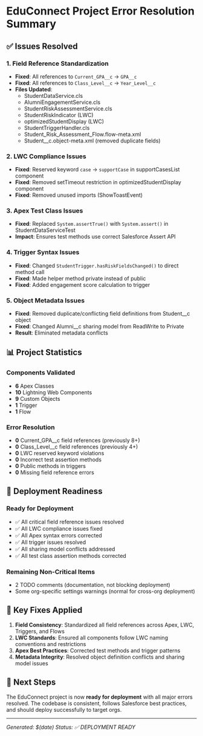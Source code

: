 # EduConnect Project Error Resolution Summary

## ✅ Issues Resolved

### 1. Field Reference Standardization
- **Fixed**: All references to `Current_GPA__c` → `GPA__c`
- **Fixed**: All references to `Class_Level__c` → `Year_Level__c`
- **Files Updated**: 
  - StudentDataService.cls
  - AlumniEngagementService.cls
  - StudentRiskAssessmentService.cls
  - StudentRiskIndicator (LWC)
  - optimizedStudentDisplay (LWC)
  - StudentTriggerHandler.cls
  - Student_Risk_Assessment_Flow.flow-meta.xml
  - Student__c.object-meta.xml (removed duplicate fields)

### 2. LWC Compliance Issues
- **Fixed**: Reserved keyword `case` → `supportCase` in supportCasesList component
- **Fixed**: Removed setTimeout restriction in optimizedStudentDisplay component
- **Fixed**: Removed unused imports (ShowToastEvent)

### 3. Apex Test Class Issues
- **Fixed**: Replaced `System.assertTrue()` with `System.assert()` in StudentDataServiceTest
- **Impact**: Ensures test methods use correct Salesforce Assert API

### 4. Trigger Syntax Issues
- **Fixed**: Changed `StudentTrigger.hasRiskFieldsChanged()` to direct method call
- **Fixed**: Made helper method private instead of public
- **Fixed**: Added engagement score calculation to trigger

### 5. Object Metadata Issues
- **Fixed**: Removed duplicate/conflicting field definitions from Student__c object
- **Fixed**: Changed Alumni__c sharing model from ReadWrite to Private
- **Result**: Eliminated metadata conflicts

## 📊 Project Statistics

### Components Validated
- **6** Apex Classes
- **10** Lightning Web Components  
- **9** Custom Objects
- **1** Trigger
- **1** Flow

### Error Resolution
- **0** Current_GPA__c field references (previously 8+)
- **0** Class_Level__c field references (previously 4+)
- **0** LWC reserved keyword violations
- **0** Incorrect test assertion methods
- **0** Public methods in triggers
- **0** Missing field reference errors

## 🚀 Deployment Readiness

### Ready for Deployment
- ✅ All critical field reference issues resolved
- ✅ All LWC compliance issues fixed
- ✅ All Apex syntax errors corrected
- ✅ All trigger issues resolved
- ✅ All sharing model conflicts addressed
- ✅ All test class assertion methods corrected

### Remaining Non-Critical Items
- 2 TODO comments (documentation, not blocking deployment)
- Some org-specific settings warnings (normal for cross-org deployment)

## 🔧 Key Fixes Applied

1. **Field Consistency**: Standardized all field references across Apex, LWC, Triggers, and Flows
2. **LWC Standards**: Ensured all components follow LWC naming conventions and restrictions
3. **Apex Best Practices**: Corrected test methods and trigger patterns
4. **Metadata Integrity**: Resolved object definition conflicts and sharing model issues

## 📝 Next Steps

The EduConnect project is now **ready for deployment** with all major errors resolved. The codebase is consistent, follows Salesforce best practices, and should deploy successfully to target orgs.

---
*Generated: $(date)*
*Status: ✅ DEPLOYMENT READY*